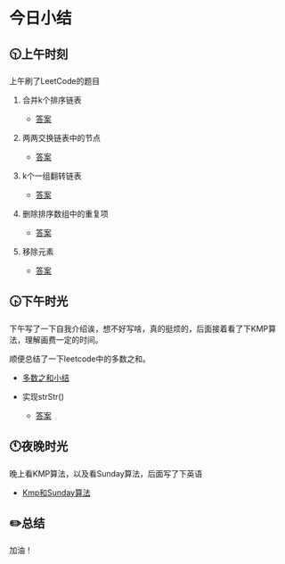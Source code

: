 # 今日小结

## :clock1030:上午时刻

上午刷了LeetCode的题目

1. 合并k个排序链表

   * [答案](https://github.com/zhou-ning/LeetCode/blob/master/leetCode/mergeKLists.java)
2. 两两交换链表中的节点

   * [答案](https://github.com/zhou-ning/LeetCode/blob/master/leetCode/swapPairs.java)
3. k个一组翻转链表

   * [答案](https://github.com/zhou-ning/LeetCode/blob/master/leetCode/reverseKGroup.java)	
5. 删除排序数组中的重复项
   * [答案](https://github.com/zhou-ning/LeetCode/blob/master/leetCode/removeDuplicates.java)
5. 移除元素

   * [答案](https://github.com/zhou-ning/LeetCode/blob/master/leetCode/removeElement.java)


## :clock430:下午时光

下午写了一下自我介绍诶，想不好写啥，真的挺烦的，后面接着看了下KMP算法，理解画费一定的时间。

顺便总结了一下leetcode中的多数之和。

* [多数之和小结](https://www.cnblogs.com/zhou-ning/articles/13252465.html)

* 实现strStr()

  * [答案](https://github.com/zhou-ning/LeetCode/blob/master/leetCode/strStr.java)

  



## :clock11:夜晚时光

晚上看KMP算法，以及看Sunday算法，后面写了下英语

* [Kmp和Sunday算法](/数据结构与算法/Kmp和Sunday算法.md)


## :pencil2:总结

加油！

